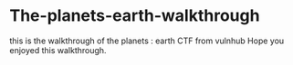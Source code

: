 # The-planets-earth-walkthrough
this is the walkthrough of the planets : earth CTF from vulnhub
Hope you enjoyed this walkthrough.
